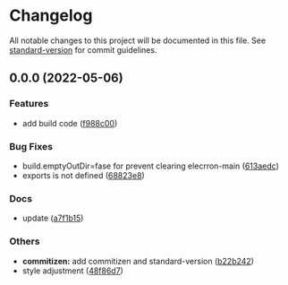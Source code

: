 # Changelog

All notable changes to this project will be documented in this file. See [standard-version](https://github.com/conventional-changelog/standard-version) for commit guidelines.

## 0.0.0 (2022-05-06)


### Features

* add build code ([f988c00](https://github.com/caoxiemeihao/vite-plugin-electron-quick-start/commit/f988c00cfa2f1573946a817cfbb9b57c05d153d0))


### Bug Fixes

* build.emptyOutDir=fase for prevent clearing elecrron-main ([613aedc](https://github.com/caoxiemeihao/vite-plugin-electron-quick-start/commit/613aedcb98fa46591b1b6ab1ea1c5180b9eeadba))
* exports is not defined ([68823e8](https://github.com/caoxiemeihao/vite-plugin-electron-quick-start/commit/68823e894a18eb9c5ce473ecd86fc90a5faf68c8))


### Docs

* update ([a7f1b15](https://github.com/caoxiemeihao/vite-plugin-electron-quick-start/commit/a7f1b15f874858c122b13fa56959b03fdc546642))


### Others

* **commitizen:** add commitizen and standard-version ([b22b242](https://github.com/caoxiemeihao/vite-plugin-electron-quick-start/commit/b22b242f5e9186426c655d695176050e449a7cd4))
* style adjustment ([48f86d7](https://github.com/caoxiemeihao/vite-plugin-electron-quick-start/commit/48f86d74c12c7d1c273af741a69eb752977c8004))
